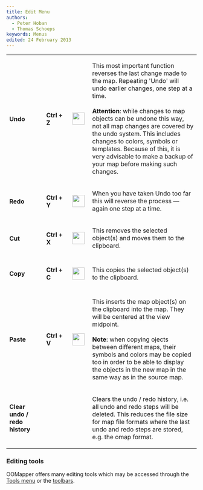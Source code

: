 ```yaml
---
title: Edit Menu
authors:
  - Peter Hoban
  - Thomas Schoeps
keywords: Menus
edited: 24 February 2013
---
```


<table><tr><td width="100"><h4>Undo</h4></td><td width="70"><h4>Ctrl + Z</h4></td><td width="40"><img class=small src="../../images/undo.png" width="32" height="32" border="0" alt="" /></td><td width="400">
<p>This most important function reverses the last change made to the map. Repeating 'Undo' will undo earlier changes, one step at a time.<br/><br/>
<b>Attention</b>: while changes to map objects can be undone this way, not all map changes are covered by the undo system. This includes changes to colors, symbols or templates. Because of this, it is very advisable to make a backup of your map before making such changes.</p>
</td></tr>

<tr><td><h4>Redo</h4></td><td><h4>Ctrl + Y</h4></td><td><img class=small src="../../images/redo.png" width="32" height="32" border="0" alt="" /></td><td>
<p>When you have taken Undo too far this will reverse the process &#8212; again one step at a time.</p></td></tr>

<tr><td><h4>Cut</h4></td><td><h4>Ctrl + X</h4></td><td><img class=small src="../../images/cut.png" width="32" height="32" border="0" alt="" /></td><td>
<p>This removes the selected object(s) and moves them to the clipboard.</p></td></tr>

<tr><td><h4>Copy</h4></td><td><h4>Ctrl + C</h4></td><td><img class=small src="../../images/copy.png" width="32" height="32" border="0" alt="" /></td><td>
<p>This copies the selected object(s) to the clipboard.</p></td></tr>

<tr><td><h4>Paste</h4></td><td><h4>Ctrl + V</h4></td><td><img class=small src="../../images/paste.png" width="32" height="32" border="0" alt="" /></td><td>
<p>This inserts the map object(s) on the clipboard into the map. They will be centered at the view midpoint. <br/><br/>
<b>Note</b>: when copying ojects between different maps, their symbols and colors may be copied too in order to be able to display the objects in the new map in the same way as in the source map.</p></td></tr>

<tr><td><h4>Clear undo / redo history</h4></td><td><h4></h4></td><td></td><td>
<p>Clears the undo / redo history, i.e. all undo and redo steps will be deleted. This reduces the file size for map file formats where the last undo and redo steps are stored, e.g. the omap format.</p></td></tr>

</table>


<h3>Editing tools</h3>
<p>OOMapper offers many editing tools which may be accessed through the <a href="tools_menu.md">Tools menu</a> or the <a href="toolbars.md">toolbars</a>.</p>

